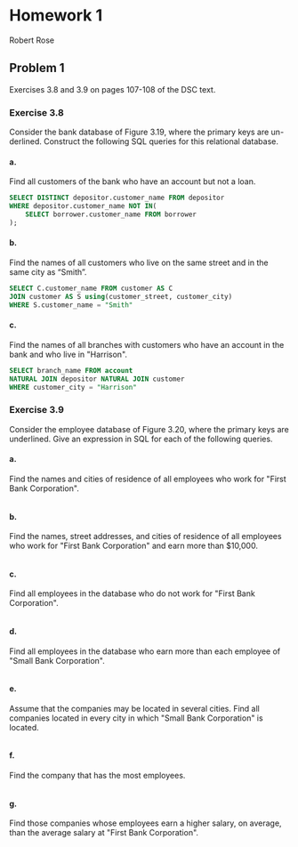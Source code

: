 # Homework 1

Robert Rose

## Problem 1

Exercises 3.8 and 3.9 on pages 107-108 of the DSC text.

### Exercise 3.8

Consider the bank database of Figure 3.19, where the primary keys are un-derlined. 
Construct the following SQL queries for this relational database.

#### a.

Find all customers of the bank who have an account but not a loan.

```sql
SELECT DISTINCT depositor.customer_name FROM depositor 
WHERE depositor.customer_name NOT IN(
    SELECT borrower.customer_name FROM borrower
);
```

#### b.

Find the names of all customers who live on the same street and in the same city 
as “Smith”.

```sql
SELECT C.customer_name FROM customer AS C
JOIN customer AS S using(customer_street, customer_city)
WHERE S.customer_name = "Smith"
```

#### c. 

Find the names of all branches with customers who have an account in the bank and
who live in "Harrison".

```sql
SELECT branch_name FROM account
NATURAL JOIN depositor NATURAL JOIN customer
WHERE customer_city = "Harrison"
```

### Exercise 3.9

Consider the employee database of Figure 3.20, where the primary keys are underlined.
Give an expression in SQL for each of the following queries.

#### a. 

Find the names and cities of residence of all employees who work for "First Bank
Corporation".

```sql

```

#### b.

Find the names, street addresses, and cities of residence of all employees who 
work for "First Bank Corporation" and earn more than $10,000.

```sql

```

#### c.

Find all employees in the database who do not work for "First Bank Corporation".

```sql

```

#### d. 

Find all employees in the database who earn more than each employee of "Small 
Bank Corporation".

```sql

```

#### e.

Assume that the companies may be located in several cities. Find all companies 
located in every city in which "Small Bank Corporation" is located.

```sql

```

#### f.

Find the company that has the most employees.

```sql

```

#### g.

Find those companies whose employees earn a higher salary, on average, than the 
average salary at "First Bank Corporation".

```sql

```
